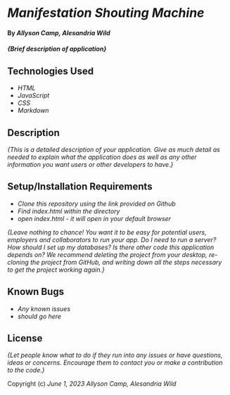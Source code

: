 # _Manifestation Shouting Machine_

#### By _**Allyson Camp, Alesandria Wild**_

#### _{Brief description of application}_

## Technologies Used

* _HTML_
* _JavaScript_
* _CSS_
* _Markdown_

## Description

_{This is a detailed description of your application. Give as much detail as needed to explain what the application does as well as any other information you want users or other developers to have.}_

## Setup/Installation Requirements

* _Clone this repository using the link provided on Github_
* _Find index.html within the directory_
* _open index.html - it will open in your default browser_

_{Leave nothing to chance! You want it to be easy for potential users, employers and collaborators to run your app. Do I need to run a server? How should I set up my databases? Is there other code this application depends on? We recommend deleting the project from your desktop, re-cloning the project from GitHub, and writing down all the steps necessary to get the project working again.}_

## Known Bugs

* _Any known issues_
* _should go here_

## License

_{Let people know what to do if they run into any issues or have questions, ideas or concerns.  Encourage them to contact you or make a contribution to the code.}_

Copyright (c) _June 1, 2023 Allyson Camp, Alesandria Wild_
